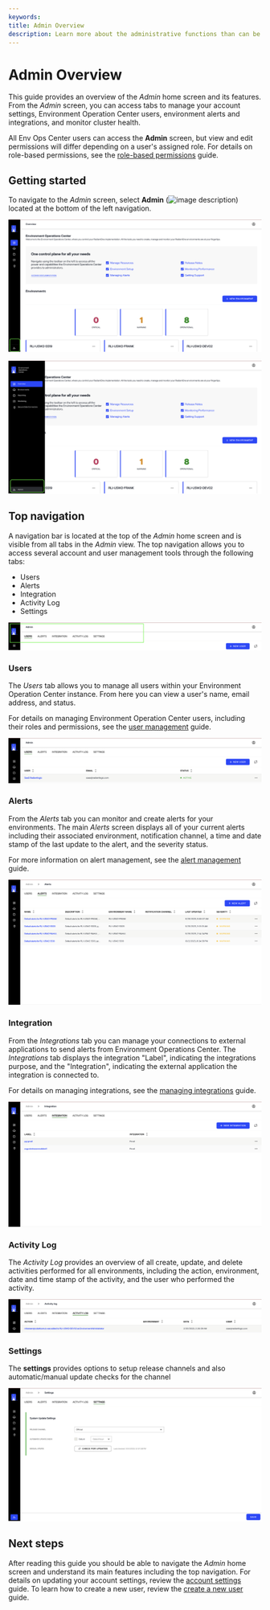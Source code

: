 ```yaml
---
keywords:
title: Admin Overview
description: Learn more about the administrative functions than can be performed in the Environment Operations Center. This includes how you can access tabs to manage your account settings, Environment Operation Center users, environment alerts and integrations, and monitor cluster health.
---
```

# Admin Overview

This guide provides an overview of the *Admin* home screen and its features. From the *Admin* screen, you can access tabs to manage your account settings, Environment Operation Center users, environment alerts and integrations, and monitor cluster health.

All Env Ops Center users can access the **Admin** screen, but view and edit permissions will differ depending on a user's assigned role. For details on role-based permissions, see the [role-based permissions](role-based-permission/role-based-permissions.md) guide.

## Getting started

To navigate to the *Admin* screen, select **Admin** (![image description](images/icon-admin.png)) located at the bottom of the left navigation.

![image description](images/admin.png)

![image description](images/admin2.png)

## Top navigation

A navigation bar is located at the top of the *Admin* home screen and is visible from all tabs in the *Admin* view. The top navigation allows you to access several account and user management tools through the following tabs:

- Users
- Alerts
- Integration
- Activity Log
- Settings

![image description](images/top-nav.png)

### Users

The *Users* tab allows you to manage all users within your Environment Operation Center instance. From here you can view a user's name, email address, and status.

For details on managing Environment Operation Center users, including their roles and permissions, see the [user management](/user-management/create-user) guide.

![image description](images/users-tab.png)

### Alerts

From the *Alerts* tab you can monitor and create alerts for your environments. The main *Alerts* screen displays all of your current alerts including their associated environment, notification channel, a time and date stamp of the last update to the alert, and the severity status.

For more information on alert management, see the [alert management](/alert-management/alert-management-overview) guide.

![image description](images/alerts-tab.png)

### Integration

From the *Integrations* tab you can manage your connections to external applications to send alerts from Environment Operations Center. The *Integrations* tab displays the integration "Label", indicating the integrations purpose, and the "Integration", indicating the external application the integration is connected to.

For details on managing integrations, see the [managing integrations](integrations/manage-integrations.md) guide.

![image description](images/integration-tab.png)

### Activity Log

The *Activity Log* provides an overview of all create, update, and delete activities performed for all environments, including the action, environment, date and time stamp of the activity, and the user who performed the activity.

![image description](images/activity-log-tab.png)

### Settings

The **settings** provides options to setup release channels and also automatic/manual update checks for the channel

![image description](images/settings-tab.png)

## Next steps

After reading this guide you should be able to navigate the *Admin* home screen and understand its main features including the top navigation. For details on updating your account settings, review the [account settings](account-settings/update-account.md) guide. To learn how to create a new user, review the [create a new user](user-management/create-user.md) guide.
